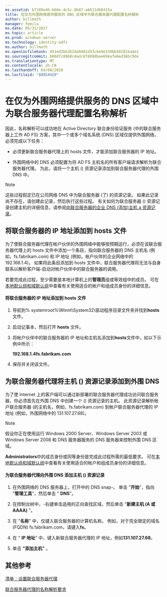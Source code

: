 ```yaml
---
ms.assetid: b7109e46-b66e-4c5c-8b87-a6611d68415a
title: 在仅为外围网络提供服务的 DNS 区域中为联合服务器代理配置名称解析
author: billmath
manager: femila
ms.date: 05/31/2017
ms.topic: article
ms.prod: windows-server
ms.technology: identity-adfs
ms.author: billmath
ms.openlocfilehash: 451ed2bb2b2da9481d33c6e9e339bb582824a4e1
ms.sourcegitcommit: b00d7c8968c4adc8f699dbee694afe6ed36bc9de
ms.translationtype: MT
ms.contentlocale: zh-CN
ms.lasthandoff: 04/08/2020
ms.locfileid: "80854920"
---
```

# <a name="configure-name-resolution-for-a-federation-server-proxy-in-a-dns-zone-that-serves-only-the-perimeter-network"></a>在仅为外围网络提供服务的 DNS 区域中为联合服务器代理配置名称解析


因此，名称解析可以成功地在 Active Directory 联合身份验证服务 \(中的联合服务器上工作 AD FS\) 方案，其中一个或多个域名系统 \(DNS\) 区域仅提供外围网络，必须完成以下任务：  
  
-   必须更新联合服务器代理上的 hosts 文件，才能添加联合服务器的 IP 地址。  
  
-   外围网络中的 DNS 必须配置为将 AD FS 主机名的所有客户端请求解析为联合服务器代理。 为此，请将一个主机 \(\) 资源记录添加到联合服务器代理的外围 DNS 中。  
  
> [!NOTE]  
> 这些过程假定已在公司网络 DNS 中为联合服务器 \(了\) 的资源记录。 如果此记录尚不存在，请创建此记录，然后执行这些过程。 有关如何为联合服务器 \(\) 资源记录创建主机的详细信息，请参阅[向联合服务器的企业 DNS &#40;添加&#41;主机 a 资源记录](Add-a-Host--A--Resource-Record-to-Corporate-DNS-for-a-Federation-Server.md)。  
  
## <a name="add-the-ip-address-of-a-federation-server-to-the-hosts-file"></a>将联合服务器的 IP 地址添加到 hosts 文件  
为了使联合服务器代理在帐户伙伴的外围网络中能够按预期运行，必须在该联合服务器代理上的 hosts 文件中添加一个条目，指向联合服务器的 DNS 主机名 \(例如，fs.fabrikam.com\) 和 IP 地址 \(例如，帐户伙伴的企业网络中的 192.168.1.4\)。 如果将此条目添加到 hosts 文件中，联合服务器代理将无法与自身联系以解析客户端\-启动对帐户伙伴中的联合服务器的调用。  
  
若要完成此过程，至少需要是本地计算机上的**管理员**组或等效组中的成员。  可在[本地默认组和域默认组](https://go.microsoft.com/fwlink/?LinkId=83477)中查看有关使用适合的帐户和组成员身份的详细信息。   
  
#### <a name="to-add-the-ip-address-of-a-federation-server-to-the-hosts-file"></a>将联合服务器的 IP 地址添加到 hosts 文件  
  
1.  导航到% systemroot%\\Winnt\\System32\\驱动程序目录文件夹并找到**hosts**文件。  
  
2.  启动记事本，然后打开 **hosts** 文件。  
  
3.  将帐户伙伴中的联合服务器的 IP 地址和主机名添加到**hosts**文件中，如以下示例中所示：  
  
    **192.168.1.4fs.fabrikam.com**  
  
4.  保存并关闭该文件。  
  
## <a name="add-a-host-a-resource-record-to-perimeter-dns-for-a-federation-server-proxy"></a>为联合服务器代理将主机 \(\) 资源记录添加到外围 DNS  
为了使 Internet 上的客户端可以通过新部署的联合服务器代理成功访问联合服务器，你必须首先在外围 DNS 中创建一个 \(\) 资源记录的主机。 此资源记录解析帐户联合服务器 \(的主机名，例如，fs.fabrikam.com\) 到帐户联合服务器代理的 IP 地址 \(例如，外围网络中的 131.107.27.68\)。  
  
> [!NOTE]  
> 假设你正在使用运行 Windows 2000 Server、Windows Server 2003 或 Windows Server 2008 和 DNS 服务器服务的 DNS 服务器来控制外围 DNS 区域。  
  
**Administrators**中的成员身份或同等身份是完成此过程所需的最低要求。  可在[本地默认组和域默认组](https://go.microsoft.com/fwlink/?LinkId=83477)中查看有关使用适合的帐户和组成员身份的详细信息。   
  
#### <a name="to-add-a-host-a-resource-record-to-perimeter-dns-for-a-federation-server-proxy"></a>为联合服务器代理向外围 DNS 添加主机 \(\) 资源记录  
  
1.  在外围网络的 DNS 服务器上，打开中的 DNS snap\-。 单击 "**开始**"，指向 "**管理工具**"，然后单击 " **DNS**"。  
  
2.  在控制台树中，\-右键单击适用的正向查找区域，然后单击 "**新建主机 \(A 或 AAAA\)** "。  
  
3.  在 "**名称**" 中，仅键入联合服务器的计算机名称。 例如，对于完全限定的域名 \(FQDN\) fs.fabrikam.com，请键入**fs**。  
  
4.  在 " **IP 地址**" 中，键入新联合服务器代理的 IP 地址，例如**131.107.27.68**。  
  
5.  单击 **“添加主机”** 。  
  
## <a name="additional-references"></a>其他参考  
[清单：设置联合服务器代理](Checklist--Setting-Up-a-Federation-Server-Proxy.md)  
  
[联合服务器代理的名称解析要求](https://technet.microsoft.com/library/dd807055.aspx)  
  

